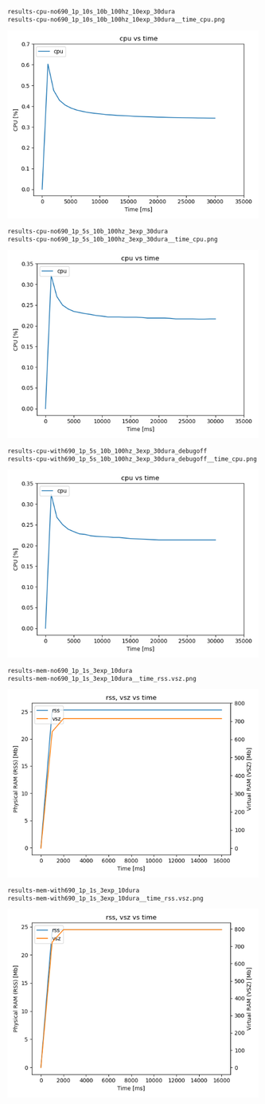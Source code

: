 
    results-cpu-no690_1p_10s_10b_100hz_10exp_30dura
    results-cpu-no690_1p_10s_10b_100hz_10exp_30dura__time_cpu.png

![](results-cpu-no690_1p_10s_10b_100hz_10exp_30dura__time_cpu.png)

    results-cpu-no690_1p_5s_10b_100hz_3exp_30dura
    results-cpu-no690_1p_5s_10b_100hz_3exp_30dura__time_cpu.png

![](results-cpu-no690_1p_5s_10b_100hz_3exp_30dura__time_cpu.png)

    results-cpu-with690_1p_5s_10b_100hz_3exp_30dura_debugoff
    results-cpu-with690_1p_5s_10b_100hz_3exp_30dura_debugoff__time_cpu.png

![](results-cpu-with690_1p_5s_10b_100hz_3exp_30dura_debugoff__time_cpu.png)

    results-mem-no690_1p_1s_3exp_10dura
    results-mem-no690_1p_1s_3exp_10dura__time_rss.vsz.png

![](results-mem-no690_1p_1s_3exp_10dura__time_rss.vsz.png)

    results-mem-with690_1p_1s_3exp_10dura
    results-mem-with690_1p_1s_3exp_10dura__time_rss.vsz.png

![](results-mem-with690_1p_1s_3exp_10dura__time_rss.vsz.png)
